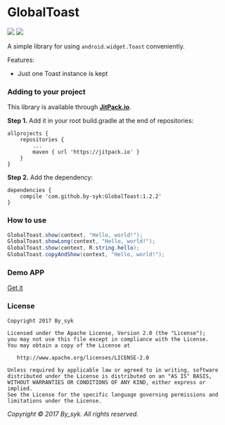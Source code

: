 # GlobalToast

[![](https://jitpack.io/v/by-syk/GlobalToast.svg)](https://jitpack.io/#by-syk/GlobalToast)
[![](https://img.shields.io/badge/Download%20aar-1.2.2-brightgreen.svg)](out/globaltoast-1.2.2.aar)

A simple library for using `android.widget.Toast` conveniently.

Features:

+ Just one Toast instance is kept


### Adding to your project

This library is available through [**JitPack.io**](https://jitpack.io/).

**Step 1.** Add it in your root build.gradle at the end of repositories:

```
allprojects {
    repositories {
        ...
        maven { url 'https://jitpack.io' }
    }
}
```

**Step 2.** Add the dependency:

```
dependencies {
    compile 'com.github.by-syk:GlobalToast:1.2.2'
}
```


### How to use

```java
GlobalToast.show(context, "Hello, world!");
GlobalToast.showLong(context, "Hello, world!");
GlobalToast.show(context, R.string.hello);
GlobalToast.copyAndShow(context, "Hello, world!");
```


### Demo APP

[Get it](out/GlobalToastSample.apk)


### License

    Copyright 2017 By_syk

    Licensed under the Apache License, Version 2.0 (the "License");
    you may not use this file except in compliance with the License.
    You may obtain a copy of the License at

       http://www.apache.org/licenses/LICENSE-2.0

    Unless required by applicable law or agreed to in writing, software
    distributed under the License is distributed on an "AS IS" BASIS,
    WITHOUT WARRANTIES OR CONDITIONS OF ANY KIND, either express or implied.
    See the License for the specific language governing permissions and
    limitations under the License.


*Copyright &#169; 2017 By_syk. All rights reserved.*